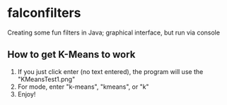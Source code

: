 # falconfilters
Creating some fun filters in Java; graphical interface, but run via console

## How to get K-Means to work
1. If you just click enter (no text entered), the program will use the "KMeansTest1.png"
2. For mode, enter "k-means", "kmeans", or "k"
3. Enjoy!